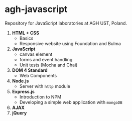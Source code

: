 # agh-javascript

Repository for JavaScript laboratories at AGH UST, Poland.

1. **HTML + CSS**
   - Basics
   - Responsive website using Foundation and Bulma
2. **JavaScript**
   - canvas element
   - forms and event handling
   - Unit tests (Mocha and Chai)
3. **DOM 4 Standard**
   - Web Components
4. **Node.js**
   - Server with `http` module
5. **Express.js**
   - Introduction to NPM 
   - Developing a simple web application with `mongoDB` 
6. **AJAX**
7. **jQuery**
